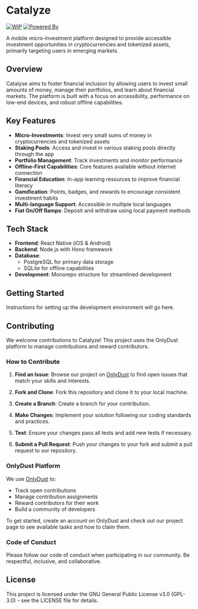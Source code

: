 # Catalyze

[![WIP](https://img.shields.io/badge/Status-Work%20In%20Progress-yellow)](https://github.com/Apple/catalyse)
[![Powered By](https://img.shields.io/badge/Powered%20By-Stellar%20Blockchain-blue)](https://stellar.org)

A mobile micro-investment platform designed to provide accessible investment
opportunities in cryptocurrencies and tokenized assets, primarily targeting
users in emerging markets.

## Overview

Catalyse aims to foster financial inclusion by allowing users to invest small
amounts of money, manage their portfolios, and learn about financial markets.
The platform is built with a focus on accessibility, performance on low-end
devices, and robust offline capabilities.

## Key Features

- **Micro-Investments**: Invest very small sums of money in cryptocurrencies and
  tokenized assets
- **Staking Pools**: Access and invest in various staking pools directly through
  the app
- **Portfolio Management**: Track investments and monitor performance
- **Offline-First Capabilities**: Core features available without internet
  connection
- **Financial Education**: In-app learning resources to improve financial
  literacy
- **Gamification**: Points, badges, and rewards to encourage consistent
  investment habits
- **Multi-language Support**: Accessible in multiple local languages
- **Fiat On/Off Ramps**: Deposit and withdraw using local payment methods

## Tech Stack

- **Frontend**: React Native (iOS & Android)
- **Backend**: Node.js with Hono framework
- **Database**:
  - PostgreSQL for primary data storage
  - SQLite for offline capabilities
- **Development**: Monorepo structure for streamlined development

## Getting Started

Instructions for setting up the development environment will go here.

## Contributing

We welcome contributions to Catalyze! This project uses the OnlyDust platform to
manage contributions and reward contributors.

### How to Contribute

1. **Find an Issue**: Browse our project on
   [OnlyDust](https://app.onlydust.com/projects/catalyze) to find open issues that match your
   skills and interests.

2. **Fork and Clone**: Fork this repository and clone it to your local machine.

3. **Create a Branch**: Create a branch for your contribution.

4. **Make Changes**: Implement your solution following our coding standards and
   practices.

5. **Test**: Ensure your changes pass all tests and add new tests if necessary.

6. **Submit a Pull Request**: Push your changes to your fork and submit a pull
   request to our repository.

### OnlyDust Platform

We use [OnlyDust](https://app.onlydust.com/projects/catalyze) to:

- Track open contributions
- Manage contribution assignments
- Reward contributors for their work
- Build a community of developers

To get started, create an account on OnlyDust and check out our project page to
see available tasks and how to claim them.

### Code of Conduct

Please follow our code of conduct when participating in our community. Be
respectful, inclusive, and collaborative.

## License

This project is licensed under the GNU General Public License v3.0 (GPL-3.0) -
see the LICENSE file for details.
